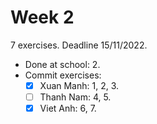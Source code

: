 # Week 2

7 exercises. Deadline 15/11/2022.

- Done at school: 2.
- Commit exercises:
  - [x] Xuan Manh: 1, 2, 3.
  - [ ] Thanh Nam: 4, 5.
  - [x] Viet Anh: 6, 7.
